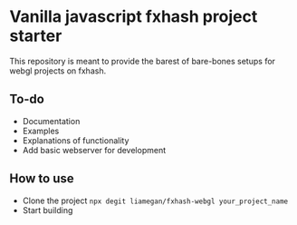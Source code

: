# Vanilla javascript fxhash project starter
This repository is meant to provide the barest of bare-bones setups for webgl projects on fxhash.

## To-do
- Documentation
- Examples
- Explanations of functionality
- Add basic webserver for development

## How to use
- Clone the project `npx degit liamegan/fxhash-webgl your_project_name`
- Start building